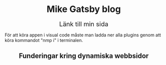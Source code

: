 <h1 align="center">
Mike Gatsby blog
</h1>
<p align="center">
  <a href="https://mike-sundqvist-gatsbyblog.netlify.app/" style="text-decoration:none;font-size:1.25rem">Länk till min sida</a>
</p>
För att köra appen i visual code måste man ladda ner alla plugins genom att köra kommandot "nmp i" i terminalen.

<h2 align="center">
Funderingar kring dynamiska webbsidor
</h2>